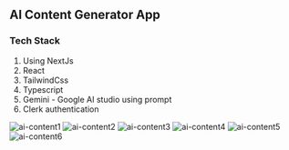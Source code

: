 
## AI Content Generator App 

### Tech Stack
1. Using NextJs
2. React
3. TailwindCss
4. Typescript
5. Gemini - Google AI studio using prompt
6. Clerk authentication

![ai-content1](https://github.com/user-attachments/assets/3f3a10d1-4e74-49f6-83ea-9f95c00c9fd0)
![ai-content2](https://github.com/user-attachments/assets/ef799dc7-c9e4-44b2-ba87-6e109bd5948b)
![ai-content3](https://github.com/user-attachments/assets/ac5a1006-8d17-4a2b-bd50-e24b2f9f6f09)
![ai-content4](https://github.com/user-attachments/assets/1d68bd8d-22ea-4993-9a41-c80fa0037ccb)
![ai-content5](https://github.com/user-attachments/assets/7d39f54a-fbfc-4a39-be7a-bfbceebe11e2)
![ai-content6](https://github.com/user-attachments/assets/5ecc1c43-1535-43d7-bec2-9476db24b3f1)
